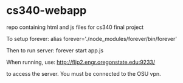 # cs340-webapp
repo containing html and js files for cs340 final project

To setup forever:
alias forever='./node_modules/forever/bin/forever'

Then to run server:
forever start app.js

When running, use:
http://flip2.engr.oregonstate.edu:9233/

to access the server. You must be connected to the OSU vpn.
